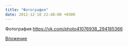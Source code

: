 ```yaml
---
title: "Фотография"
date: 2012-12-10 22:48:00 +0300
---
```


Фотография
https://vk.com/photo41076938_294185366

[Вложение](https://vk.com/photo41076938_294185366)
